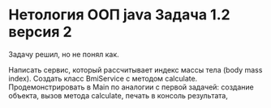 # Нетология ООП java Задача 1.2 версия 2

Задачу решил, но не понял как.

Написать сервис, который рассчитывает индекс массы тела (body mass index). Создать класс BmiService с методом calculate. Продемонстрировать в Main по аналогии с первой задачей: создание объекта, вызов метода calculate, печать в консоль результата,
